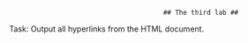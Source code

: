                                            ## The third lab ##


Task: Output all hyperlinks from the HTML document.

